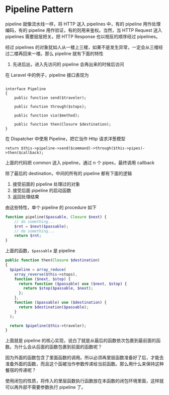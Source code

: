 # Pipeline Pattern

pipeline 就像流水线一样，将 HTTP 送入 pipelines 中，有的 pipeline 用作处理编码，有的 pipeline 用作验证，有的则用来鉴权。当然，当 HTTP Request 送入 pipelines 需要层层把关。把 HTTP Response 也以相反的顺序经过 pipelines。

经过 pipelines 的对象犹如人从一楼上三楼，如果不是发生异常，一定会从三楼经过二楼再回来一楼。那么 pipeline 就有下面的特性

1. 先进后出，进入先访问的 pipeline 会再出来的时候后访问

在 Laravel 中的例子，pipeline 接口表现为

```

interface Pipeline
{
    public function send($traveler);

    public function through($stops);

    public function via($method);

    public function then(Closure $destination);
}
```

在 Dispatcher 中使用 Pipeline，把它当作 Http 请求洋葱模型

```
return $this->pipeline->send($command)->through($this->pipes)->then($callback);
```

上面的代码把 common 送入 pipeline，通过 n 个 pipes，最终调用 callback

除了最后的 destination，中间的所有的 pipeline 都有下面的逻辑

1. 接受前面的 pipeline 处理过的对象
2. 接受后面 pipeline 的启动函数
3. 返回处理结果

由这些特性，单个 pipeline 的 procedure 如下

```php
function pipeline($passable, Closure $next) {
    // do something...
    $rnt = $next($passable);
    // do something...
    return $rnt;
}
```

上面的函数，`$passable` 是 pipeline

```php
public function then(Closure $destination)
{
  $pipeline = array_reduce(
    array_reverse($this->stops),
    function ($next, $stop) {
      return function ($passable) use ($next, $stop) {
        return $stop($passable, $next);
      };
    },
    function ($passable) use ($destination) {
      return $destination($passable);
    }
  );

  return $pipeline($this->traveler);
}
```

上面就是 pipeline 的核心实现，说白了就是从最后的函数依次包裹到最前面的函数。为什么会从后面的函数包裹到前面的函数呢？

因为外面的函数包含了里面函数的调用。所以必须再里层函数准备好了后，才能去准备外面的函数，而且这个函被当作参数传递给当前函数。那么用什么来保持这种餐宿的传递呢？

使用闭包的性质，将传入的里层函数执行函数放在本函数的闭包环境里面，这样就可以再外部不需要参数执行 pipeline 了。